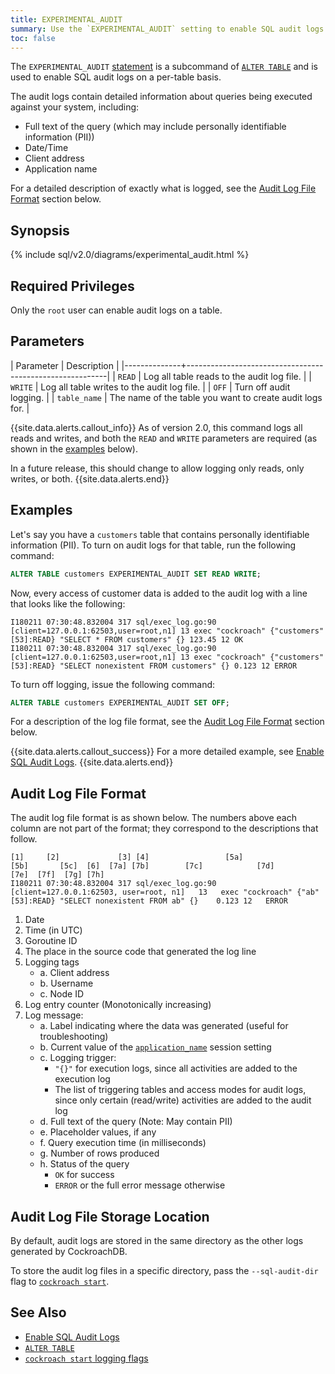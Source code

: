 ```yaml
---
title: EXPERIMENTAL_AUDIT
summary: Use the `EXPERIMENTAL_AUDIT` setting to enable SQL audit logs on a per-table basis.
toc: false
---
```


The `EXPERIMENTAL_AUDIT` [statement](sql-statements.html) is a subcommand of [`ALTER TABLE`](alter-table.html) and is used to enable SQL audit logs on a per-table basis.

The audit logs contain detailed information about queries being executed against your system, including:

- Full text of the query (which may include personally identifiable information (PII))
- Date/Time
- Client address
- Application name

For a detailed description of exactly what is logged, see the [Audit Log File Format](#log-file-format) section below.

<div id="toc"></div>

## Synopsis

<section>
{% include sql/v2.0/diagrams/experimental_audit.html %}
</section>

## Required Privileges

Only the `root` user can enable audit logs on a table.

## Parameters

| Parameter    | Description                                              |
|--------------+----------------------------------------------------------|
| `READ`       | Log all table reads to the audit log file.               |
| `WRITE`      | Log all table writes to the audit log file.              |
| `OFF`        | Turn off audit logging.                                  |
| `table_name` | The name of the table you want to create audit logs for. |

{{site.data.alerts.callout_info}}
As of version 2.0, this command logs all reads and writes, and both the `READ` and  `WRITE` parameters are required (as shown in the [examples](#examples) below).

In a future release, this should change to allow logging only reads, only writes, or both.
{{site.data.alerts.end}}

## Examples

Let's say you have a  `customers` table that contains personally identifiable information (PII). To turn on audit logs for that table, run the following command:

~~~ sql
ALTER TABLE customers EXPERIMENTAL_AUDIT SET READ WRITE;
~~~

Now, every access of customer data is added to the audit log with a line that looks like the following:

~~~
I180211 07:30:48.832004 317 sql/exec_log.go:90  [client=127.0.0.1:62503,user=root,n1] 13 exec "cockroach" {"customers"[53]:READ} "SELECT * FROM customers" {} 123.45 12 OK
I180211 07:30:48.832004 317 sql/exec_log.go:90  [client=127.0.0.1:62503,user=root,n1] 13 exec "cockroach" {"customers"[53]:READ} "SELECT nonexistent FROM customers" {} 0.123 12 ERROR
~~~

To turn off logging, issue the following command:

~~~ sql
ALTER TABLE customers EXPERIMENTAL_AUDIT SET OFF;
~~~

For a description of the log file format, see the [Audit Log File Format](#log-file-format) section below.

{{site.data.alerts.callout_success}}
For a more detailed example, see [Enable SQL Audit Logs](enable-sql-audit-logs.html).
{{site.data.alerts.end}}

<a name="log-file-format"></a>

## Audit Log File Format

The audit log file format is as shown below.  The numbers above each column are not part of the format; they correspond to the descriptions that follow.

~~~
[1]     [2]             [3] [4]                 [5a]                     [5b]       [5c]  [6]  [7a] [7b]        [7c]            [7d]                         [7e]  [7f]  [7g] [7h]
I180211 07:30:48.832004 317 sql/exec_log.go:90  [client=127.0.0.1:62503, user=root, n1]   13   exec "cockroach" {"ab"[53]:READ} "SELECT nonexistent FROM ab" {}    0.123 12   ERROR
~~~

1. Date
2. Time (in UTC)
3. Goroutine ID
4. The place in the source code that generated the log line
5. Logging tags
   - a. Client address
   - b. Username
   - c. Node ID
6. Log entry counter (Monotonically increasing)
7. Log message:
   - a. Label indicating where the data was generated (useful for troubleshooting)
   - b. Current value of the [`application_name`](set-vars.html) session setting
   - c. Logging trigger:
       - `"{}"` for execution logs, since all activities are added to the execution log
       - The list of triggering tables and access modes for audit logs, since only certain (read/write) activities are added to the audit log
   - d. Full text of the query (Note: May contain PII)
   - e. Placeholder values, if any
   - f. Query execution time (in milliseconds)
   - g. Number of rows produced
   - h. Status of the query
       - `OK` for success
       - `ERROR` or the full error message otherwise

## Audit Log File Storage Location

By default, audit logs are stored in the same directory as the other logs generated by CockroachDB.

To store the audit log files in a specific directory, pass the `--sql-audit-dir` flag to [`cockroach start`](start-a-node.html).

## See Also

- [Enable SQL Audit Logs](enable-sql-audit-logs.html)
- [`ALTER TABLE`](alter-table.html)
- [`cockroach start` logging flags](start-a-node.html)
